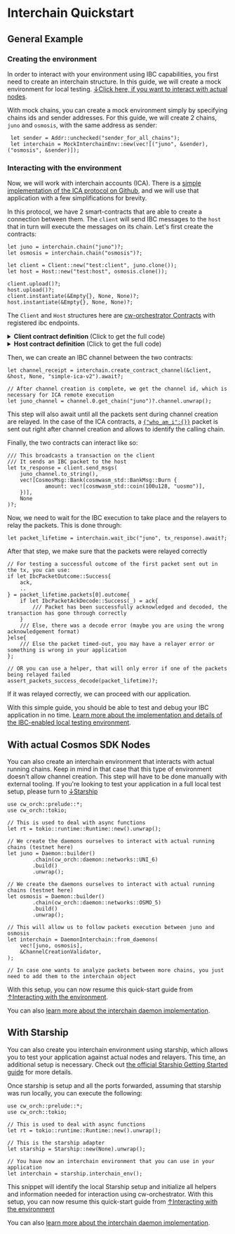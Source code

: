 # Interchain Quickstart

## General Example

### Creating the environment

In order to interact with your environment using IBC capabilities, you first need to create an interchain structure.
In this guide, we will create a mock environment for local testing. [↓Click here, if you want to interact with actual nodes](#with-actual-cosmos-sdk-nodes).

With mock chains, you can create a mock environment simply by specifying chains ids and sender addresses.
For this guide, we will create 2 chains, `juno` and `osmosis`, with the same address as sender:  

```rust,ignore
 let sender = Addr::unchecked("sender_for_all_chains");
 let interchain = MockInterchainEnv::new(vec![("juno", &sender), ("osmosis", &sender)]);
```

### Interacting with the environment

Now, we will work with interchain accounts (ICA). There is a <a href="https://github.com/confio/cw-ibc-demo" target="_blank">simple implementation of the ICA protocol on Github</a>, and we will use that application with a few simplifications for brevity.

In this protocol, we have 2 smart-contracts that are able to create a connection between them.
The `client` will send IBC messages to the `host` that in turn will execute the messages on its chain.
Let's first create the contracts:

```rust,ignore
let juno = interchain.chain("juno")?;
let osmosis = interchain.chain("osmosis")?;

let client = Client::new("test:client", juno.clone());
let host = Host::new("test:host", osmosis.clone());

client.upload()?;
host.upload()?;
client.instantiate(&Empty{}, None, None)?;
host.instantiate(&Empty{}, None, None)?;
```

The `Client` and `Host` structures here are [cw-orchestrator Contracts](../contracts/interfaces.md) with registered ibc endpoints. 

<details>
  <summary><strong>Client contract definition</strong> (Click to get the full code)</summary>

```rust,ignore
# use cw_orch::prelude::ContractWrapper;
# use cw_orch::contract::WasmPath;
#[interface(
    simple_ica_controller::msg::InstantiateMsg,
    simple_ica_controller::msg::ExecuteMsg,
    simple_ica_controller::msg::QueryMsg,
    Empty
)]
struct Client;

impl<Chain> Uploadable for Client<Chain> {
    // No wasm needed for this example
    // You would need to get the contract wasm to be able to interact with actual Cosmos SDK nodes
    fn wasm(_chain: &ChainInfoOwned) -> WasmPath {
        unimplemented!("No wasm")
    }
    // Return a CosmWasm contract wrapper with IBC capabilities
    fn wrapper() -> Box<dyn MockContract<Empty>> {
        Box::new(
            ContractWrapper::new_with_empty(
                simple_ica_controller::contract::execute,
                simple_ica_controller::contract::instantiate,
                simple_ica_controller::contract::query,
            )
            .with_ibc(
                simple_ica_controller::ibc::ibc_channel_open,
                simple_ica_controller::ibc::ibc_channel_connect,
                simple_ica_controller::ibc::ibc_channel_close,
                simple_ica_controller::ibc::ibc_packet_receive,
                simple_ica_controller::ibc::ibc_packet_ack,
                simple_ica_controller::ibc::ibc_packet_timeout,
            ),
        )
    }
}
```  

</details>

<details>
  <summary><strong>Host contract definition</strong> (Click to get the full code)</summary>

```rust,ignore
// This is used because the simple_ica_host contract doesn't have an execute endpoint defined 
pub fn host_execute(_: DepsMut, _: Env, _: MessageInfo, _: Empty) -> StdResult<Response> {
    Err(StdError::generic_err("Execute not implemented for host"))
}

#[interface(
    simple_ica_host::msg::InstantiateMsg,
    Empty,
    simple_ica_host::msg::QueryMsg,
    Empty
)]
struct Host;

impl<Chain> Uploadable for Host<Chain> {
    // No wasm needed for this example
    // You would need to get the contract wasm to be able to interact with actual Cosmos SDK nodes
    fn wasm(_chain: &ChainInfoOwned) -> WasmPath {
        unimplemented!("No wasm")
    }
    // Return a CosmWasm contract wrapper with IBC capabilities
    fn wrapper() -> Box<dyn MockContract<Empty>> {
        Box::new(
            ContractWrapper::new_with_empty(
                host_execute,
                simple_ica_host::contract::instantiate,
                simple_ica_host::contract::query,
            )
            .with_reply(simple_ica_host::contract::reply)
            .with_ibc(
                simple_ica_host::contract::ibc_channel_open,
                simple_ica_host::contract::ibc_channel_connect,
                simple_ica_host::contract::ibc_channel_close,
                simple_ica_host::contract::ibc_packet_receive,
                simple_ica_host::contract::ibc_packet_ack,
                simple_ica_host::contract::ibc_packet_timeout,
            ),
        )
    }
}
```  

</details>

Then, we can create an IBC channel between the two contracts:

```rust,ignore
let channel_receipt = interchain.create_contract_channel(&client, &host, None, "simple-ica-v2").await?;

// After channel creation is complete, we get the channel id, which is necessary for ICA remote execution
let juno_channel = channel.0.get_chain("juno")?.channel.unwrap();
```

This step will also await until all the packets sent during channel creation are relayed. In the case of the ICA contracts, a <a href="https://github.com/confio/cw-ibc-demo/blob/main/contracts/simple-ica-controller/src/ibc.rs#L54" target="_blank">`{"who_am_i":{}}`</a> packet is sent out right after channel creation and allows to identify the calling chain.

Finally, the two contracts can interact like so:

```rust,ignore
/// This broadcasts a transaction on the client
/// It sends an IBC packet to the host
let tx_response = client.send_msgs(
    juno_channel.to_string(), 
    vec![CosmosMsg::Bank(cosmwasm_std::BankMsg::Burn {
            amount: vec![cosmwasm_std::coin(100u128, "uosmo")],
    })],
    None
)?;
```

Now, we need to wait for the IBC execution to take place and the relayers to relay the packets. This is done through:

```rust,ignore
let packet_lifetime = interchain.wait_ibc("juno", tx_response).await?;
```

After that step, we make sure that the packets were relayed correctly

```rust,ignore
// For testing a successful outcome of the first packet sent out in the tx, you can use: 
if let IbcPacketOutcome::Success{
    ack,
    ..
} = packet_lifetime.packets[0].outcome{
    if let IbcPacketAckDecode::Success(_) = ack{
        /// Packet has been successfully acknowledged and decoded, the transaction has gone through correctly
    }
    /// Else, there was a decode error (maybe you are using the wrong acknowledgement format)
}else{
    /// Else the packet timed-out, you may have a relayer error or something is wrong in your application
};

// OR you can use a helper, that will only error if one of the packets being relayed failed
assert_packets_success_decode(packet_lifetime)?;
```

If it was relayed correctly, we can proceed with our application.

With this simple guide, you should be able to test and debug your IBC application in no time.
[Learn more about the implementation and details of the IBC-enabled local testing environment](./integrations/mock.md).

## With actual Cosmos SDK Nodes

You can also create an interchain environment that interacts with actual running chains. Keep in mind in that case that this type of environment doesn't allow channel creation. This step will have to be done manually with external tooling. If you're looking to test your application in a full local test setup, please turn to [↓Starship](#with-starship)

```rust,ignore
use cw_orch::prelude::*;
use cw_orch::tokio;

// This is used to deal with async functions
let rt = tokio::runtime::Runtime::new().unwrap();

// We create the daemons ourselves to interact with actual running chains (testnet here)
let juno = Daemon::builder()
        .chain(cw_orch::daemon::networks::UNI_6)
        .build()
        .unwrap(); 

// We create the daemons ourselves to interact with actual running chains (testnet here)
let osmosis = Daemon::builder()
        .chain(cw_orch::daemon::networks::OSMO_5)
        .build()
        .unwrap();

// This will allow us to follow packets execution between juno and osmosis
let interchain = DaemonInterchain::from_daemons(
    vec![juno, osmosis],
    &ChannelCreationValidator,
);

// In case one wants to analyze packets between more chains, you just need to add them to the interchain object
```

With this setup, you can now resume this quick-start guide from [↑Interacting with the environment](#interacting-with-the-environment).

You can also [learn more about the interchain daemon implementation](./integrations/daemon.md).

## With Starship

You can also create you interchain environment using starship, which allows you to test your application against actual nodes and relayers. This time, an additional setup is necessary.
Check out <a href="https://docs.cosmology.zone/starship" target="_blank">the official Starship Getting Started guide</a> for more details.

Once starship is setup and all the ports forwarded, assuming that starship was run locally, you can execute the following:

```rust,ignore
use cw_orch::prelude::*;
use cw_orch::tokio;

// This is used to deal with async functions
let rt = tokio::runtime::Runtime::new().unwrap();

// This is the starship adapter
let starship = Starship::new(None).unwrap();

// You have now an interchain environment that you can use in your application
let interchain = starship.interchain_env();
```

This snippet will identify the local Starship setup and initialize all helpers and information needed for interaction using cw-orchestrator.
With this setup, you can now resume this quick-start guide from [↑Interacting with the environment](#interacting-with-the-environment)

You can also [learn more about the interchain daemon implementation](./integrations/daemon.md).
